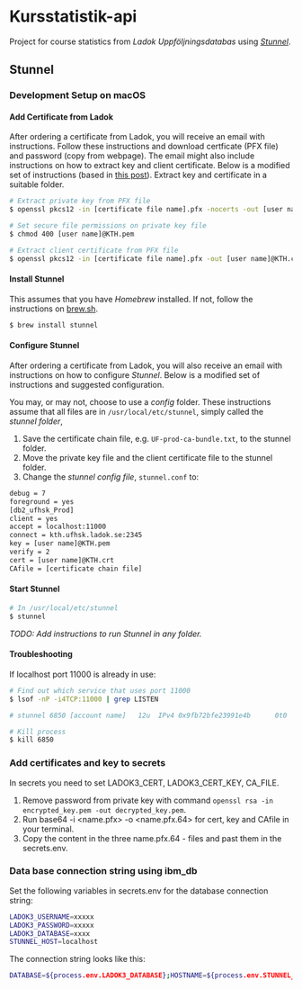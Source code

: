# Kursstatistik-api

Project for course statistics from _Ladok Uppföljningsdatabas_ using _[Stunnel](https://www.stunnel.org)_.

## Stunnel

### Development Setup on macOS

#### Add Certificate from Ladok

After ordering a certificate from Ladok, you will receive an email with instructions. Follow these instructions and download certficate (PFX file) and password (copy from webpage). The email might also include instructions on how to extract key and client certificate. Below is a modified set of instructions (based in [this post](http://sharepointoscar.com/2017-03-16-extract-key-from-pfx/)). Extract key and certificate in a suitable folder.

```sh
# Extract private key from PFX file
$ openssl pkcs12 -in [certificate file name].pfx -nocerts -out [user name]@KTH.pem -nodes

# Set secure file permissions on private key file
$ chmod 400 [user name]@KTH.pem

# Extract client certificate from PFX file
$ openssl pkcs12 -in [certificate file name].pfx -out [user name]@KTH.crt -clcerts -nokeys
```

#### Install Stunnel

This assumes that you have _Homebrew_ installed. If not, follow the instructions on [brew.sh](https://brew.sh/).

```sh
$ brew install stunnel
```

#### Configure Stunnel

After ordering a certificate from Ladok, you will also receive an email with instructions on how to configure _Stunnel_. Below is a modified set of instructions and suggested configuration.

You may, or may not, choose to use a _config_ folder. These instructions assume that all files are in `/usr/local/etc/stunnel`, simply called the _stunnel folder_,

1. Save the certificate chain file, e.g. `UF-prod-ca-bundle.txt`, to the stunnel folder.
2. Move the private key file and the client certificate file to the stunnel folder.
3. Change the _stunnel config file_, `stunnel.conf` to:

```sh
debug = 7
foreground = yes
[db2_ufhsk_Prod]
client = yes
accept = localhost:11000
connect = kth.ufhsk.ladok.se:2345
key = [user name]@KTH.pem
verify = 2
cert = [user name]@KTH.crt
CAfile = [certificate chain file]
```

#### Start Stunnel

```sh
# In /usr/local/etc/stunnel
$ stunnel
```

_TODO: Add instructions to run Stunnel in any folder._

#### Troubleshooting

If localhost port 11000 is already in use:

```sh
# Find out which service that uses port 11000
$ lsof -nP -i4TCP:11000 | grep LISTEN

# stunnel 6850 [account name]   12u  IPv4 0x9fb72bfe23991e4b      0t0  TCP 127.0.0.1:11000 (LISTEN)

# Kill process
$ kill 6850
```

### Add certificates and key to secrets

In secrets you need to set LADOK3_CERT, LADOK3_CERT_KEY, CA_FILE.

1. Remove password from private key with command <code>openssl rsa -in encrypted_key.pem -out decrypted_key.pem</code>.
2. Run base64 -i <name.pfx> -o <name.pfx.64> for cert, key and CAfile in your terminal.
3. Copy the content in the three name.pfx.64 - files and past them in the secrets.env.

### Data base connection string using ibm_db

Set the following variables in secrets.env for the database connection string:

```sh
LADOK3_USERNAME=xxxxx
LADOK3_PASSWORD=xxxxx
LADOK3_DATABASE=xxxx
STUNNEL_HOST=localhost
```

The connection string looks like this:

```sh
DATABASE=${process.env.LADOK3_DATABASE};HOSTNAME=${process.env.STUNNEL_HOST};UID=${process.env.LADOK3_USERNAME};PWD=${process.env.LADOK3_PASSWORD};PORT=11000;PROTOCOL=TCPIP
```
